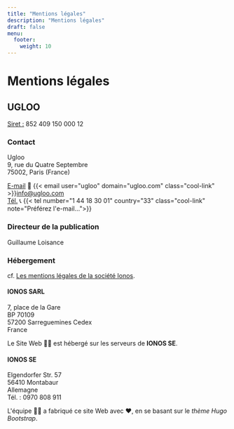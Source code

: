 ```yaml
---
title: "Mentions légales"
description: "Mentions légales"
draft: false
menu:
  footer:
    weight: 10
---
```


# Mentions légales

<!-- TODO: utiliser
  font-family: "Montserrat","Helvetica","Arial",sans-serif;
  font-weight: 100;
  text-transform: uppercase;
  letter-spacing: 1.2px; -->
## UGLOO  
<u>Siret :</u> 852 409 150 000 12  

### Contact

Ugloo  
9, rue du Quatre Septembre  
75002, Paris (France)  

<!-- FIXME: hide e-mail address
cf. shortcodes folder -->
<u>E-mail</u> 📧 {{< email user="ugloo" domain="ugloo.com" class="cool-link" >}}[info@ugloo.com](mailto:info@ugloo.com)  
<u>Tél.</u> 📞 {{< tel number="1 44 18 30 01" country="33" class="cool-link" note="Préférez l'e-mail…">}}

### Directeur de la publication

Guillaume Loisance

### Hébergement

cf. [Les mentions légales de la société Ionos](https://www.ionos.fr/terms-gtc/terms-imprint/?source=termsandconditions).

#### IONOS SARL                                                                       
7, place de la Gare  
BP 70109  
57200 Sarreguemines Cedex  
France  

Le Site Web 🐻‍❄️ est hébergé sur les serveurs de **IONOS SE**.  

#### IONOS SE
Elgendorfer Str. 57  
56410 Montabaur  
Allemagne  
Tél. : 0970 808 911  
  
L'équipe 🐻‍❄️ a fabriqué ce site Web avec ❤️, en se basant sur le *thème Hugo Bootstrap*.
